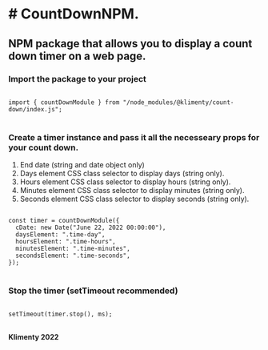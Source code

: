 <h1> # CountDownNPM. </h1>

<h2> NPM package that allows you to display a count down timer on a web page. </h2>

<h3> Import the package to your project </h3>
<pre>
<code>
import { countDownModule } from "/node_modules/@klimenty/count-down/index.js";
</code>
</pre>

<h3> Create a timer instance and pass it all the necesseary props for your count down.</h3>

<ol>
  <li> End date (string and date object only) </li>
  <li> Days element CSS class selector to display days (string only). </li>
  <li> Hours element CSS class selector to display hours (string only). </li>
  <li> Minutes element CSS class selector to display minutes (string only). </li>
  <li> Seconds element CSS class selector to display seconds (string only). </li>
</ol>

<pre>
<code>
const timer = countDownModule({
  cDate: new Date("June 22, 2022 00:00:00"),
  daysElement: ".time-day",
  hoursElement: ".time-hours",
  minutesElement: ".time-minutes",
  secondsElement: ".time-seconds",
});
</code>
</pre>

<h3> Stop the timer (setTimeout recommended) </h3>
<pre>
<code>
setTimeout(timer.stop(), ms);
</code>
</pre>

<b> Klimenty 2022 </b>
